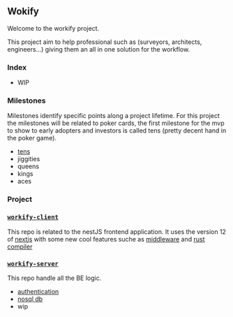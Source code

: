 ## Wokify

Welcome to the workify project.

This project aim to help professional such as (surveyors, architects, engineers...) giving them an all in one solution for the workflow. 

### Index

- WIP 


### Milestones

Milestones identify specific points along a project lifetime. For this project the milestones will be related to poker cards, the first milestone for the mvp to show to early adopters and investors is called tens (pretty decent hand in the poker game). 

- [tens](https://github.com/users/eoliverodev/projects/2)
- jiggities
- queens
- kings
- aces 

### Project 

### [`workify-client`](https://github.com/eoliverodev/workify-client) 

This repo is related to the nestJS frontend application. It uses the version 12 of [nextjs](https://nextjs.org/) with some new cool features suche as [middleware](https://nextjs.org/docs/middleware) and [rust compiler](https://nextjs.org/blog/next-12#faster-builds-and-fast-refresh-with-rust-compiler)

### [`workify-server`](https://github.com/eoliverodev/workify-server)

This repo handle all the BE logic.

- [authentication](https://stytch.com/)
- [nosql db](https://www.mongodb.com/)
- wip


